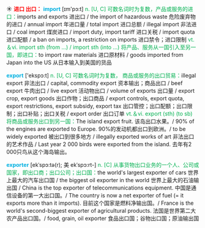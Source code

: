 ☀ <font color="red">**进口 出口：**</font>
<font color="sky blue">**import**</font> [ɪm'pɔ:t] 
<font color="#00b050">n. [U, C] 可数名词时为复数，产品或服务的进口：</font>imports and exports 进出口 / the import of hazardous waste 危险废弃物的进口 / annual import 年进口量 / total import 进口总额 / illegal import 非法进口 / coal import 煤炭进口 / import duty, import tariff 进口关税 / import quota 进口配额 / a ban on imports, a restriction on imports 进口禁令；进口限制 <font color="#00b050">vt.＆vi. import sth (from ...) / import sth (into ...) 将产品、服务从一国引入至另一国，即进口：</font>to import raw materials 进口原材料 / goods imported from Japan into the US 从日本输入到美国的货品

<font color="sky blue">**export**</font> ['ekspɔ:t] 
<font color="#00b050">n. [U, C] 可数名词时为复数， 商品或服务的出口贸易：</font>illegal export 非法出口 / capital, commodity export 资本输出；商品出口 / beef export 牛肉出口 / live export 活动物出口 / volume of exports 出口量 / export crop, export goods 出口作物；出口商品 / export controls, export quota, export restrictions, export subsidy, export tax 出口管控；出口配额；出口限制；出口补贴；出口关税 / export order 出口订单 <font color="#00b050">vt.＆vi. export (sth) (to sb) 将商品或服务出口到另一国：</font>The island export fruit. 该岛出口水果。/ 90% of the engines are exported to Europe. 90%的发动机都出口到欧洲。/ to be widely exported 被出口到很多地方 / illegally exported works of art 非法出口的艺术作品 / Last year 2 000 birds were exported from the island. 去年有2 000只鸟从这个海岛输出。

<font color="sky blue">**exporter**</font> [ekˈspɔ:tə(r); 美 ekˈspɔ:rt-]
<font color="#00b050">n. [C] 从事货物出口业务的一个人、公司或国家，即出口商；出口公司；出口国：</font>the world's largest exporter of cars 世界上最大的汽车出口国 / the biggest oil exporter in the world 世界上最大的石油输出国 / China is the top exporter of telecommunications equipment. 中国是通信设备的第一大出口国。/ The country is now a net exporter of fuel (= it exports more than it imports). 目前这个国家是燃料净输出国。/ France is the world's second-biggest exporter of agricultural products. 法国是世界第二大农产品出口国。/ food, grain, oil exporter 食品出口国；谷物出口国；原油输出国



